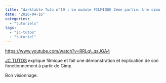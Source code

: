 ```yaml
---
title: "darktable Tuto n°19 : Le module FILMIQUE 2éme partie. Une simulation avec Gimp"
date: "2020-04-16"
categories: 
  - "tutoriels"
tags: 
  - "jc-tutos"
  - "tutoriel"
---
```


https://www.youtube.com/watch?v=RRLq\_qsJGA4

[JC TUTOS](https://www.youtube.com/channel/UChkmJoz4r375C6F2eym99YQ) explique filmique et fait une démonstration et explication de son fonctionnement à partir de Gimp.

Bon visionnage.
